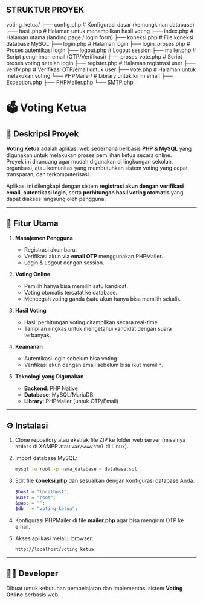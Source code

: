 ## STRUKTUR PROYEK

voting_ketua/
├── config.php          # Konfigurasi dasar (kemungkinan database)
├── hasil.php           # Halaman untuk menampilkan hasil voting
├── index.php           # Halaman utama (landing page / login form)
├── koneksi.php         # File koneksi database MySQL
├── login.php           # Halaman login
├── login_proses.php    # Proses autentikasi login
├── logout.php          # Logout session
├── mailer.php          # Script pengiriman email (OTP/Verifikasi)
├── proses_vote.php     # Script proses voting setelah login
├── register.php        # Halaman registrasi user
├── verify.php          # Verifikasi OTP/email untuk user
├── vote.php            # Halaman untuk melakukan voting
└── PHPMailer/          # Library untuk kirim email
    ├── Exception.php
    ├── PHPMailer.php
    └── SMTP.php

# 🗳️ Voting Ketua

## 📌 Deskripsi Proyek
**Voting Ketua** adalah aplikasi web sederhana berbasis **PHP & MySQL** yang digunakan untuk melakukan proses pemilihan ketua secara online.  
Proyek ini dirancang agar mudah digunakan di lingkungan sekolah, organisasi, atau komunitas yang membutuhkan sistem voting yang cepat, transparan, dan terkomputerisasi.  

Aplikasi ini dilengkapi dengan sistem **registrasi akun dengan verifikasi email**, **autentikasi login**, serta **perhitungan hasil voting otomatis** yang dapat diakses langsung oleh pengguna.  

---

## 🚀 Fitur Utama
1. **Manajemen Pengguna**
   - Registrasi akun baru.
   - Verifikasi akun via **email OTP** menggunakan PHPMailer.
   - Login & Logout dengan session.

2. **Voting Online**
   - Pemilih hanya bisa memilih satu kandidat.
   - Voting otomatis tercatat ke database.
   - Mencegah voting ganda (satu akun hanya bisa memilih sekali).

3. **Hasil Voting**
   - Hasil perhitungan voting ditampilkan secara real-time.
   - Tampilan ringkas untuk mengetahui kandidat dengan suara terbanyak.

4. **Keamanan**
   - Autentikasi login sebelum bisa voting.
   - Verifikasi akun dengan email sebelum bisa ikut memilih.

5. **Teknologi yang Digunakan**
   - **Backend**: PHP Native  
   - **Database**: MySQL/MariaDB  
   - **Library**: PHPMailer (untuk OTP/Email)  

---

## ⚙️ Instalasi
1. Clone repository atau ekstrak file ZIP ke folder web server (misalnya `htdocs` di XAMPP atau `var/www/html` di Linux).

2. Import database MySQL:
   ```bash
   mysql -u root -p nama_database < database.sql
   ```

3. Edit file **koneksi.php** dan sesuaikan dengan konfigurasi database Anda:
   ```php
   $host = "localhost";
   $user = "root";
   $pass = "";
   $db   = "voting_ketua";
   ```

4. Konfigurasi PHPMailer di file **mailer.php** agar bisa mengirim OTP ke email.

5. Akses aplikasi melalui browser:
   ```
   http://localhost/voting_ketua
   ```

---

## 👨‍💻 Developer
Dibuat untuk kebutuhan pembelajaran dan implementasi sistem **Voting Online** berbasis web.  
